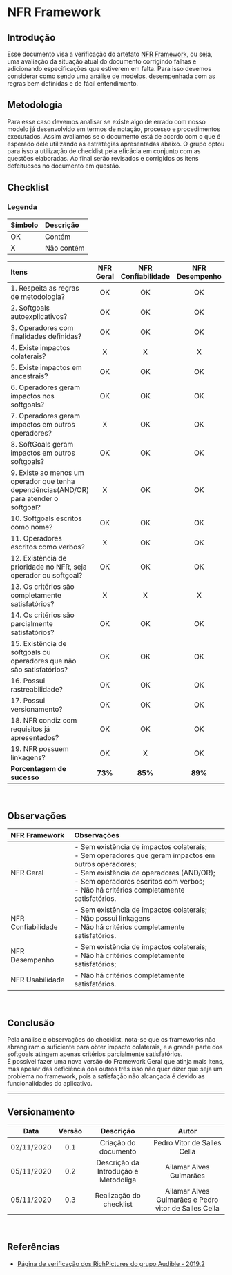 # NFR Framework

## Introdução

Esse documento visa a verificação do artefato [NFR Framework](https://requisitos-de-software.github.io/2020.1-Mia-Ajuda/#/pages/modeling/framework/framework), ou seja, uma avaliação da situação atual do documento corrigindo falhas e adicionando especificações que estiverem em falta. Para isso devemos considerar como sendo uma análise de modelos, desempenhada com as regras bem definidas e de fácil entendimento.

## Metodologia

Para esse caso devemos analisar se existe algo de errado com nosso modelo já desenvolvido em termos de notação, processo e procedimentos executados. Assim avaliamos se o documento está de acordo com o que é esperado dele utilizando as estratégias apresentadas abaixo. O grupo optou para isso a utilização de checklist pela eficácia em conjunto com as questões elaboradas. Ao final serão revisados e corrigidos os itens defeituosos no documento em questão.

## Checklist

### Legenda
|Símbolo|Descrição|
|:-|:-|
|OK|Contém|
|X|Não contém|

|Itens|NFR Geral|NFR Confiabilidade|NFR Desempenho|NFR Usabilidade|
|:-|:-:|:-:|:-:|:-:|
|1. Respeita as regras de metodologia?|OK|OK|OK|OK|
|2. Softgoals autoexplicativos?|OK|OK|OK|OK|
|3. Operadores com finalidades definidas?|OK|OK|OK|OK|
|4. Existe impactos colaterais?|X|X|X|OK|
|5. Existe impactos em ancestrais?|OK|OK|OK|OK|
|6. Operadores geram impactos nos softgoals?|OK|OK|OK|OK|
|7. Operadores geram impactos em outros operadores?|X|OK|OK|OK|
|8. SoftGoals geram impactos em outros softgoals?|OK|OK|OK|OK|
|9. Existe ao menos um operador que tenha dependências(AND/OR) para atender o softgoal?|X|OK|OK|OK|
|10. Softgoals escritos como nome?|OK|OK|OK|OK|
|11. Operadores escritos como verbos?|X|OK|OK|OK|
|12. Existência de prioridade no NFR, seja operador ou softgoal?|OK|OK|OK|OK|
|13. Os critérios são completamente satisfatórios?|X|X|X|X|
|14. Os critérios são parcialmente satisfatórios?|OK|OK|OK|OK|
|15. Existência de softgoals ou operadores que não são satisfatórios?|OK|OK|OK|OK|
|16. Possui rastreabilidade?|OK|OK|OK|OK|
|17. Possui versionamento?|OK|OK|OK|OK|
|18. NFR condiz com requisitos já apresentados?|OK|OK|OK|OK|
|19. NFR possuem linkagens?|OK|X|OK|OK|
|**Porcentagem de sucesso**|**73%**|**85%**|**89%**|**95%**|

<br>

## Observações

|NFR Framework|Observações|
|:-|:-|
|NFR Geral|- Sem existência de impactos colaterais;<br>- Sem operadores que geram impactos em outros operadores;<br>- Sem existência de operadores (AND/OR);<br>- Sem operadores escritos com verbos;<br>- Não há critérios completamente satisfatórios.|
|NFR Confiabilidade|- Sem existência de impactos colaterais;<br>- Não possui linkagens<br>- Não há critérios completamente satisfatórios.|
|NFR Desempenho|- Sem existência de impactos colaterais;<br>- Não há critérios completamente satisfatórios;|
|NFR Usabilidade|- Não há critérios completamente satisfatórios.|

<br>

## Conclusão

 Pela análise e observações do checklist, nota-se que os frameworks não abrangiram o suficiente para obter impacto colaterais, e a grande parte dos softgoals atingem apenas critérios parcialmente satisfatórios.  
 É possível fazer uma nova versão do Framework Geral que atinja mais itens, mas apesar das deficiência dos outros três isso não quer dizer que seja um problema no framework, pois a satisfação não alcançada é devido as funcionalidades do aplicativo.

---

## Versionamento

|Data|Versão|Descrição|Autor|
|:-:|:-:|:-:|:-:|
|02/11/2020|0.1|Criação do documento|Pedro Vítor de Salles Cella|
|05/11/2020|0.2|Descrição da Introdução e Metodoliga |Ailamar Alves Guimarães|
|05/11/2020|0.3|Realização do checklist |Ailamar Alves Guimarães e Pedro vìtor de Salles Cella|

<br/>

## Referências

- [Página de verificação dos RichPictures do grupo Audible - 2019.2](https://requisitos-de-software.github.io/2019.2-Audible/verificacao_nfr/)
